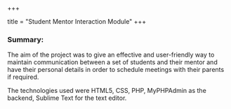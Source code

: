 +++

title = "Student Mentor Interaction Module"
+++

### Summary:

The aim of the project was to give an effective and user-friendly way to maintain communication between a set of students and their mentor and have their personal details in order to schedule meetings with their parents if required.

The technologies used were HTML5, CSS, PHP, MyPHPAdmin as the backend, Sublime Text for the text editor.
